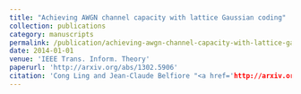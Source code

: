 ```yaml
---
title: "Achieving AWGN channel capacity with lattice Gaussian coding"
collection: publications
category: manuscripts
permalink: /publication/achieving-awgn-channel-capacity-with-lattice-gaussian-coding
date: 2014-01-01
venue: 'IEEE Trans. Inform. Theory'
paperurl: 'http://arxiv.org/abs/1302.5906'
citation: 'Cong Ling and Jean-Claude Belfiore "<a href='http://arxiv.org/abs/1302.5906'>Achieving AWGN channel capacity with lattice Gaussian coding</a>", IEEE Trans. Inform. Theory, vol. 60, no. 10, pp. 5918–5929, Oct. 2014.'
---
```

